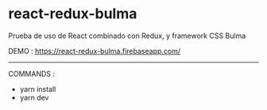 # react-redux-bulma
Prueba de uso de React combinado con Redux, y framework CSS Bulma

DEMO : https://react-redux-bulma.firebaseapp.com/

-------------------------------------------------------------------

COMMANDS : 

* yarn install
* yarn dev
